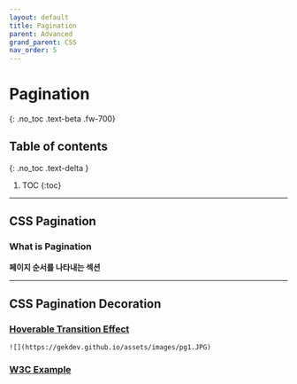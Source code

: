 ```yaml
---
layout: default
title: Pagination
parent: Advanced
grand_parent: CSS
nav_order: 5
---
```


# Pagination
{: .no_toc .text-beta .fw-700}

## Table of contents
{: .no_toc .text-delta }

1. TOC
{:toc}

---

## CSS Pagination

### What is Pagination

**페이지 순서를 나타내는 섹션**

---

## CSS Pagination Decoration

### [Hoverable Transition Effect](https://www.w3schools.com/css/tryit.asp?filename=trycss_ex_pagination_transition)

    ![](https://gekdev.github.io/assets/images/pg1.JPG)

### [W3C Example](https://www.w3schools.com/css/css3_pagination.asp)